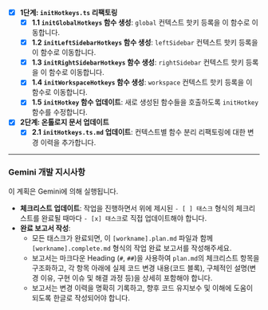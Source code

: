 - [x] **1단계: `initHotkeys.ts` 리팩토링**
    - [x] **1.1 `initGlobalHotkeys` 함수 생성**: `global` 컨텍스트 핫키 등록을 이 함수로 이동합니다.
    - [x] **1.2 `initLeftSidebarHotkeys` 함수 생성**: `leftSidebar` 컨텍스트 핫키 등록을 이 함수로 이동합니다.
    - [x] **1.3 `initRightSidebarHotkeys` 함수 생성**: `rightSidebar` 컨텍스트 핫키 등록을 이 함수로 이동합니다.
    - [x] **1.4 `initWorkspaceHotkeys` 함수 생성**: `workspace` 컨텍스트 핫키 등록을 이 함수로 이동합니다.
    - [x] **1.5 `initHotkey` 함수 업데이트**: 새로 생성된 함수들을 호출하도록 `initHotkey` 함수를 수정합니다.

- [x] **2단계: 온톨로지 문서 업데이트**
    - [x] **2.1 `initHotkeys.ts.md` 업데이트**: 컨텍스트별 함수 분리 리팩토링에 대한 변경 이력을 추가합니다.

---
### **Gemini 개발 지시사항**

이 계획은 Gemini에 의해 실행됩니다.

- **체크리스트 업데이트**: 작업을 진행하면서 위에 제시된 `- [ ] 태스크` 형식의 체크리스트를 완료될 때마다 `- [x] 태스크`로 직접 업데이트해야 합니다.
- **완료 보고서 작성**:
  - 모든 태스크가 완료되면, 이 `[workname].plan.md` 파일과 함께 `[workname].complete.md` 형식의 작업 완료 보고서를 작성해주세요.
  - 보고서는 마크다운 Heading (`#`, `##`)을 사용하여 `plan.md`의 체크리스트 항목을 구조화하고, 각 항목 아래에 실제 코드 변경 내용(코드 블록), 구체적인 설명(변경 이유, 구현 이슈 및 해결 과정 등)을 상세히 포함해야 합니다.
  - 보고서는 변경 이력을 명확히 기록하고, 향후 코드 유지보수 및 이해에 도움이 되도록 한글로 작성되어야 합니다.
